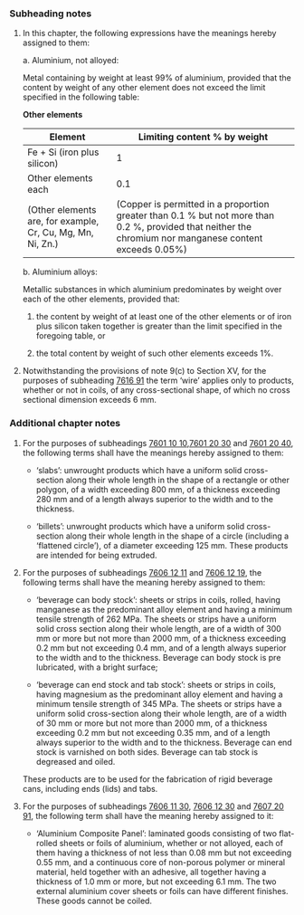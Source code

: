 ### Subheading notes

1. In this chapter, the following expressions have the meanings hereby assigned to them:

    a. Aluminium, not alloyed:
    
    Metal containing by weight at least 99% of aluminium, provided that the content by weight of any other element does not exceed the limit specified in the following table:
    
    **Other elements**

    | Element                                                    | Limiting content % by weight                                                                                                                             |
    |------------------------------------------------------------|----------------------------------------------------------------------------------------------------------------------------------------------------------|
    | Fe + Si (iron plus silicon)                                | 1                                                                                                                                                        |
    | Other elements each                                        | 0.1                                                                                                                                                      |
    | (Other elements are, for example, Cr, Cu, Mg, Mn, Ni, Zn.) | (Copper is permitted in a proportion greater than 0.1 % but not more than 0.2 %, provided that neither the chromium nor manganese content exceeds 0.05%) |

    b. Aluminium alloys:
    
    Metallic substances in which aluminium predominates by weight over each of the other elements, provided that:
    
    1. the content by weight of at least one of the other elements or of iron plus silicon taken together is greater than the limit specified in the foregoing table, or
    
    2. the total content by weight of such other elements exceeds 1%.

1. Notwithstanding the provisions of note 9(c) to Section XV, for the purposes of subheading [7616 91](/commodities/7616910000) the term ‘wire’ applies only to products, whether or not in coils, of any cross-sectional shape, of which no cross sectional dimension exceeds 6 mm.

### Additional chapter notes

1. For the purposes of subheadings [7601 10 10](/commodities/7601000000),[7601 20 30](/commodities/7601203000) and [7601 20 40](/commodities/7601204000), the following terms shall have the meanings hereby assigned to them:

    - ‘slabs’: unwrought products which have a uniform solid cross-section along their whole length in the shape of a rectangle or other polygon, of a width exceeding 800 mm, of a thickness exceeding 280 mm and of a length always superior to the width and to the thickness.
    
    - ‘billets’: unwrought products which have a uniform solid cross-section along their whole length in the shape of a circle (including a ‘flattened circle’), of a diameter exceeding 125 mm. These products are intended for being extruded.

2. For the purposes of subheadings [7606 12 11](/commodities/7606121100) and [7606 12 19](/commodities/7606121900), the following terms shall have the meaning hereby assigned to them:
    
    - ‘beverage can body stock’: sheets or strips in coils, rolled, having manganese as the predominant alloy element and having a minimum tensile strength of 262 MPa. The sheets or strips have a uniform solid cross section along their whole length, are of a width of 300 mm or more but not more than 2000 mm, of a thickness exceeding 0.2 mm but not exceeding 0.4 mm, and of a length always superior to the width and to the thickness. Beverage can body stock is pre lubricated, with a bright surface;
    
    - ‘beverage can end stock and tab stock’: sheets or strips in coils, having magnesium as the predominant alloy element and having a minimum tensile strength of 345 MPa. The sheets or strips have a uniform solid cross-section along their whole length, are of a width of 30 mm or more but not more than 2000 mm, of a thickness exceeding 0.2 mm but not exceeding 0.35 mm, and of a length always superior to the width and to the thickness. Beverage can end stock is varnished on both sides. Beverage can tab stock is degreased and oiled.
    
    These products are to be used for the fabrication of rigid beverage cans, including ends (lids) and tabs.

3. For the purposes of subheadings [7606 11 30](/commodities/7606113000), [7606 12 30](/commodities/7606123000) and [7607 20 91](/commodities/7607209100), the following term shall have the meaning hereby assigned to it:

   - ‘Aluminium Composite Panel’: laminated goods consisting of two flat-rolled sheets or foils of aluminium, whether or not alloyed, each of them having a thickness of not less than 0.08 mm but not exceeding 0.55 mm, and a continuous core of non-porous polymer or mineral material, held together with an adhesive, all together having a thickness of 1.0 mm or more, but not exceeding 6.1 mm. The two external aluminium cover sheets or foils can have different finishes. These goods cannot be coiled.
